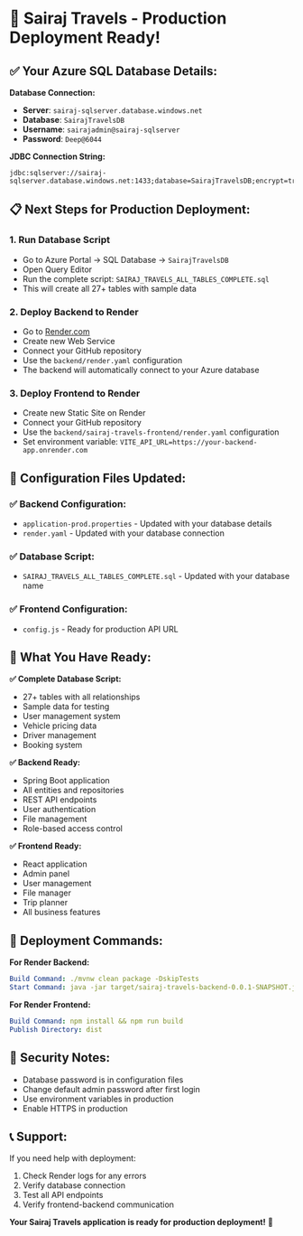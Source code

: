 # 🚀 Sairaj Travels - Production Deployment Ready!

## ✅ **Your Azure SQL Database Details:**

**Database Connection:**
- **Server**: `sairaj-sqlserver.database.windows.net`
- **Database**: `SairajTravelsDB`
- **Username**: `sairajadmin@sairaj-sqlserver`
- **Password**: `Deep@6044`

**JDBC Connection String:**
```
jdbc:sqlserver://sairaj-sqlserver.database.windows.net:1433;database=SairajTravelsDB;encrypt=true;trustServerCertificate=false;hostNameInCertificate=*.database.windows.net;loginTimeout=30;
```

## 📋 **Next Steps for Production Deployment:**

### **1. Run Database Script**
- Go to Azure Portal → SQL Database → `SairajTravelsDB`
- Open Query Editor
- Run the complete script: `SAIRAJ_TRAVELS_ALL_TABLES_COMPLETE.sql`
- This will create all 27+ tables with sample data

### **2. Deploy Backend to Render**
- Go to [Render.com](https://render.com/)
- Create new Web Service
- Connect your GitHub repository
- Use the `backend/render.yaml` configuration
- The backend will automatically connect to your Azure database

### **3. Deploy Frontend to Render**
- Create new Static Site on Render
- Connect your GitHub repository
- Use the `backend/sairaj-travels-frontend/render.yaml` configuration
- Set environment variable: `VITE_API_URL=https://your-backend-app.onrender.com`

## 🔧 **Configuration Files Updated:**

### **✅ Backend Configuration:**
- `application-prod.properties` - Updated with your database details
- `render.yaml` - Updated with your database connection

### **✅ Database Script:**
- `SAIRAJ_TRAVELS_ALL_TABLES_COMPLETE.sql` - Updated with your database name

### **✅ Frontend Configuration:**
- `config.js` - Ready for production API URL

## 🎯 **What You Have Ready:**

**✅ Complete Database Script:**
- 27+ tables with all relationships
- Sample data for testing
- User management system
- Vehicle pricing data
- Driver management
- Booking system

**✅ Backend Ready:**
- Spring Boot application
- All entities and repositories
- REST API endpoints
- User authentication
- File management
- Role-based access control

**✅ Frontend Ready:**
- React application
- Admin panel
- User management
- File manager
- Trip planner
- All business features

## 🚀 **Deployment Commands:**

**For Render Backend:**
```yaml
Build Command: ./mvnw clean package -DskipTests
Start Command: java -jar target/sairaj-travels-backend-0.0.1-SNAPSHOT.jar
```

**For Render Frontend:**
```yaml
Build Command: npm install && npm run build
Publish Directory: dist
```

## 🔐 **Security Notes:**

- Database password is in configuration files
- Change default admin password after first login
- Use environment variables in production
- Enable HTTPS in production

## 📞 **Support:**

If you need help with deployment:
1. Check Render logs for any errors
2. Verify database connection
3. Test all API endpoints
4. Verify frontend-backend communication

**Your Sairaj Travels application is ready for production deployment!** 🎯
